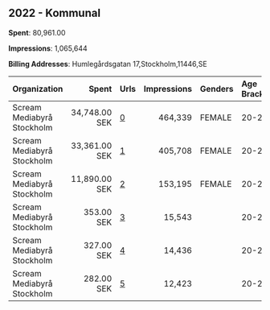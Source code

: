 ## 2022 - Kommunal 
**Spent**: 80,961.00

**Impressions**: 1,065,644

**Billing Addresses**: Humlegårdsgatan 17,Stockholm,11446,SE

|Organization|Spent|Urls|Impressions|Genders|Age Brackets|Country Codes|
|:---|---:|:---|---:|:---|:---|:---|
|Scream Mediabyrå Stockholm|34,748.00 SEK|[0](https://www.snap.com/political-ads/asset/8910bf7548cc6f3f146053da7c4661d4cb3bf7c04f49dc203bad9b923a42e058?mediaType=mp4)|464,339|FEMALE|20-29|sweden|
|Scream Mediabyrå Stockholm|33,361.00 SEK|[1](https://www.snap.com/political-ads/asset/09b7095edcf72eed2e53daab41325bcc064f4a477a2aaa98775ed1851ab07221?mediaType=mp4)|405,708|FEMALE|20-29|sweden|
|Scream Mediabyrå Stockholm|11,890.00 SEK|[2](https://www.snap.com/political-ads/asset/177302397952e0fe6e657f1368abd8dc515596dd802c5b009e0185bf43fd86c7?mediaType=mp4)|153,195|FEMALE|20-29|sweden|
|Scream Mediabyrå Stockholm|353.00 SEK|[3](https://www.snap.com/political-ads/asset/b73c74fa0f938ecddea7a55a118d098a01d90feab41e959c52696e72707581a6?mediaType=mp4)|15,543||20-29|sweden|
|Scream Mediabyrå Stockholm|327.00 SEK|[4](https://www.snap.com/political-ads/asset/c2c42cfdd24754bfc5793fde17fe331a8c860f90cd535dcff76aa72d323990ed?mediaType=mp4)|14,436||20-29|sweden|
|Scream Mediabyrå Stockholm|282.00 SEK|[5](https://www.snap.com/political-ads/asset/1001f8a55070412e99d36579af27f1b9d8fc240aa76ef352603f93911a2b621a?mediaType=mp4)|12,423||20-29|sweden|
